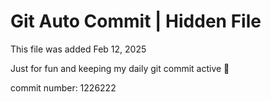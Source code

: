 # Git Auto Commit | Hidden File

This file was added Feb 12, 2025

Just for fun and keeping my daily git commit active 🤪

commit number: 1226222
